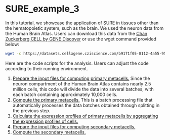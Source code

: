 # SURE_example_3
 
In this tutorial, we showcase the application of SURE in tissues other than the hematopoietic system, such as the brain. We used the neuron data from the Human Brain Atlas. Users can download this data from the [Chan Zuckerberg CELL by GENE Discover](https://cellxgene.cziscience.com/collections/283d65eb-dd53-496d-adb7-7570c7caa443) or use the wget command provided below:

```bash
wget -c https://datasets.cellxgene.cziscience.com/b9171f05-8112-4a55-95f2-4cf8a57df8a2.h5ad
```

Here are the code scripts for the analysis. Users can adjust the code according to their running environment.
1. [Prepare the input files for computing primary metacells.](./batch_prepare_mtx_files_4_SURE.py) Since the neuron compartment of the Human Brain Atlas contains nearly 2.5 million cells, this code will divide the data into several batches, with each batch containing approximately 10,000 cells.
2. [Compute the primary metacells.](./HBCA_batch_SURE_train.py) This is a batch processing file that automatically processes the data batches obtained through splitting in the previous step.
3. [Calculate the expression profiles of primary metacells by aggregating the expression profiles of cells.](./batch_prepare_primary_metacells.py)
4. [Prepare the input files for computing secondary metacells.](./prepare_secondary_mtx.ipynb)
5. [Compute the secondary metacells.](./HBCA_SURE_secondary_train.ipynb)